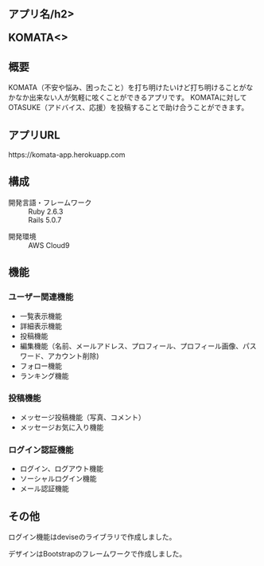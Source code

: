<h2>アプリ名/h2>
<p>KOMATA<></p>
	
<h2>概要</h2>
<p>
KOMATA（不安や悩み、困ったこと）を打ち明けたいけど打ち明けることがなかなか出来ない人が気軽に呟くことができるアプリです。 KOMATAに対してOTASUKE（アドバイス、応援）を投稿することで助け合うことができます。
</p>

<h2>アプリURL</h2>
<p>https://komata-app.herokuapp.com</p>

<h2>構成</h2>
<dl>
	<dt>開発言語・フレームワーク</dt>
	<dd>Ruby 2.6.3</dd>
	<dd>Rails 5.0.7</dd>
</dl>
<dl>
	<dt>開発環境</dt>
	<dd>AWS Cloud9</dd>
</dl>

<h2>機能</h2>

<h3>ユーザー関連機能</h3>
<ul>
	<li>一覧表示機能</li>
	<li>詳細表示機能</li>
	<li>投稿機能</li>
	<li>編集機能（名前、メールアドレス、プロフィール、プロフィール画像、パスワード、アカウント削除)</li>
	<li>フォロー機能</li>
	<li>ランキング機能</li>
</ul>

<h3>投稿機能</h3>
<ul>
	<li>メッセージ投稿機能（写真、コメント）</li>
	<li>メッセージお気に入り機能</li>
</ul>

<h3>ログイン認証機能</h3>
<ul>
	<li>ログイン、ログアウト機能</li>
	<li>ソーシャルログイン機能</li>
	<li>メール認証機能</li>
</ul>

<h2>その他</h2>
<p>ログイン機能はdeviseのライブラリで作成しました。</p>
<p>デザインはBootstrapのフレームワークで作成しました。</p>




		

